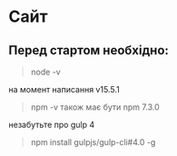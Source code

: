 # Сайт 

## Перед стартом необхідно:

> node -v

на момент написання v15.5.1 

> npm -v
також має бути npm 7.3.0

незабутьте про gulp 4
> npm install gulpjs/gulp-cli#4.0 -g